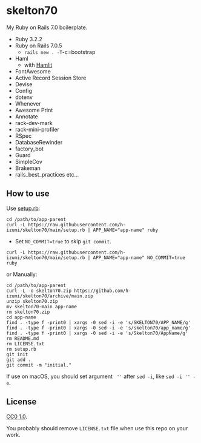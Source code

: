 # skelton70

My Ruby on Rails 7.0 boilerplate.

* Ruby 3.2.2
* Ruby on Rails 7.0.5
  * `rails new . -T`-c=bootstrap
* Haml
  * with [Hamlit](https://github.com/k0kubun/hamlit)
* FontAwesome
* Active Record Session Store
* Devise
* Config
* dotenv
* Whenever
* Awesome Print
* Annotate
* rack-dev-mark
* rack-mini-profiler
* RSpec
* DatabaseRewinder
* factory_bot
* Guard
* SimpleCov
* Brakeman
* rails_best_practices
etc...

## How to use

Use [setup.rb](https://raw.githubusercontent.com/h-izumi/skelton70/main/setup.rb):

```shell
cd /path/to/app-parent
curl -L https://raw.githubusercontent.com/h-izumi/skelton70/main/setup.rb | APP_NAME="app-name" ruby
```

* Set `NO_COMMIT=true` to skip `git commit`.

```shell
curl -L https://raw.githubusercontent.com/h-izumi/skelton70/main/setup.rb | APP_NAME="app-name" NO_COMMIT=true ruby
```

or Manually:

```shell
cd /path/to/app-parent
curl -L -o skelton70.zip https://github.com/h-izumi/skelton70/archive/main.zip
unzip skelton70.zip
mv skelton70-main app-name
rm skelton70.zip
cd app-name
find . -type f -print0 | xargs -0 sed -i -e 's/SKELTON70/APP_NAME/g'
find . -type f -print0 | xargs -0 sed -i -e 's/skelton70/app_name/g'
find . -type f -print0 | xargs -0 sed -i -e 's/Skelton70/AppName/g'
rm README.md
rm LICENSE.txt
rm setup.rb
git init
git add .
git commit -m "initial."
```

If use on macOS, you should set argument ` ''` after `sed -i`, like `sed -i '' -e`.

## License

[CC0 1.0](https://creativecommons.org/publicdomain/zero/1.0/deed).

You probably should remove `LICENSE.txt` file when use this repo on your work.
